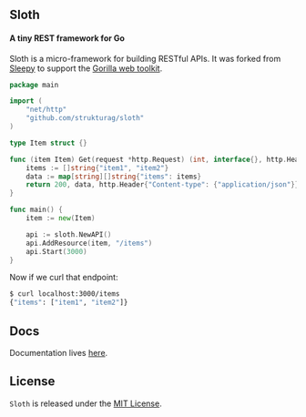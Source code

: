 ## Sloth

#### A tiny REST framework for Go

Sloth is a micro-framework for building RESTful APIs. It was forked from [Sleepy](https://github.com/dougblack/sleepy) to support the [Gorilla web toolkit](http://www.gorillatoolkit.org/pkg/mux).

```go
package main

import (
    "net/http"
    "github.com/strukturag/sloth"
)

type Item struct {}

func (item Item) Get(request *http.Request) (int, interface{}, http.Header) {
    items := []string{"item1", "item2"}
    data := map[string][]string{"items": items}
    return 200, data, http.Header{"Content-type": {"application/json"}}
}

func main() {
    item := new(Item)

    api := sloth.NewAPI()
    api.AddResource(item, "/items")
    api.Start(3000)
}
```

Now if we curl that endpoint:

```bash
$ curl localhost:3000/items
{"items": ["item1", "item2"]}
```

## Docs

Documentation lives [here](http://godoc.org/github.com/strukturag/sloth).

## License

`Sloth` is released under the [MIT License](http://opensource.org/licenses/MIT).
